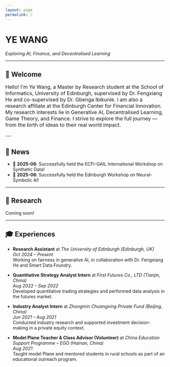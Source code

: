 ```yaml
---
layout: page
permalink: /
---
```


<h1 style="font-weight: bold; text-transform: uppercase;">Ye Wang</h1>
<p><em>Exploring AI, Finance, and Decentralised Learning</em></p>

<hr>

## 👋 Welcome

<p style="font-size: 1rem;">
Hello! I'm Ye Wang, a Master by Research student at the School of Informatics, University of Edinburgh, supervised by Dr. Fengxiang He and co-supervised by Dr. Gbenga Ibikunle. I am also a research affiliate at the Edinburgh Center for Financial Innovation. My research interests lie in Generative AI, Decentralised Learning, Game Theory, and Finance. I strive to explore the full journey — from the birth of ideas to their real world impact.
</p>
---

## 📰 News
 
- 🎉 **2025-06**: Successfully held the ECFI-GAIL International Workshop on Synthetic Data!  
- 🚀 **2025-06**: Successfully held the Edinburgh Workshop on Neural-Symbolic AI! 

---

## 🔬 Research

Coming soon!

---

## 🎓 Experiences

- **Research Assistant** at *The University of Edinburgh (Edinburgh, UK)*  
  *Oct 2024 – Present*  
  Working on fairness in generative AI, in collaboration with Dr. Fengxiang He and Smart Data Foundry.

- **Quantitative Strategy Analyst Intern** at *First Futures Co., LTD (Tianjin, China)*  
  *Aug 2022 – Sep 2022*  
  Developed quantitative trading strategies and performed data analysis in the futures market.

- **Industry Analyst Intern** at *Zhongmin Chuangxing Private Fund (Beijing, China)*  
  *Jun 2021 – Aug 2021*  
  Conducted industry research and supported investment decision-making in a private equity context.

- **Model Plane Teacher & Class Advisor (Volunteer)** at *China Education Support Programme – EGO (Hainan, China)*  
  *Aug 2021*  
  Taught model Plane and mentored students in rural schools as part of an educational outreach program.
